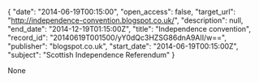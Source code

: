 {
  "date": "2014-06-19T00:15:00", 
  "open_access": false, 
  "target_url": "http://independence-convention.blogspot.co.uk/", 
  "description": null, 
  "end_date": "2014-12-19T01:15:00Z", 
  "title": "Independence convention", 
  "record_id": "20140619T001500/yY0dQc3HZSG86dnA9AII/w==", 
  "publisher": "blogspot.co.uk", 
  "start_date": "2014-06-19T00:15:00Z", 
  "subject": "Scottish Independence Referendum"
}

None